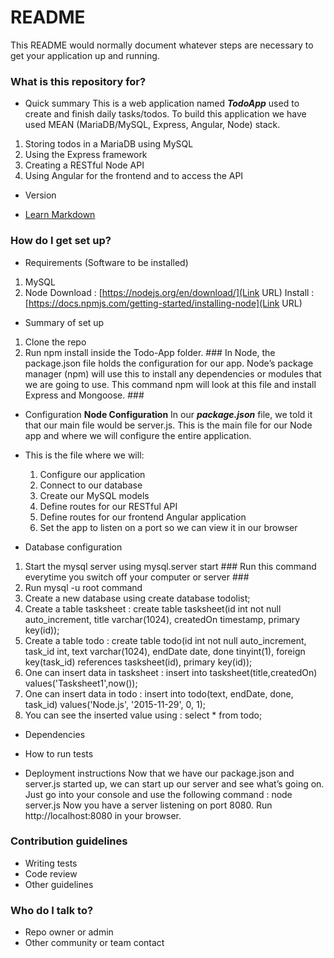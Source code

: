# README #

This README would normally document whatever steps are necessary to get your application up and running.

### What is this repository for? ###

* Quick summary
This is a web application named ***TodoApp*** used to create and finish daily tasks/todos. To build this application we have used MEAN (MariaDB/MySQL, Express, Angular, Node) stack.
1. Storing todos in a MariaDB using MySQL
2. Using the Express framework
3. Creating a RESTful Node API
4. Using Angular for the frontend and to access the API

* Version

* [Learn Markdown](https://bitbucket.org/tutorials/markdowndemo)

### How do I get set up? ###

* Requirements (Software to be installed)
1. MySQL 
2. Node 
   Download : [https://nodejs.org/en/download/](Link URL)
   Install : [https://docs.npmjs.com/getting-started/installing-node](Link URL)

* Summary of set up
1. Clone the repo
2. Run npm install inside the Todo-App folder. ### In Node, the package.json file holds the configuration for our app. Node’s package manager (npm) will use this to install any dependencies or modules that we are going to use. This command npm will look at this file and install Express and Mongoose. ###

* Configuration
**Node Configuration** 
In our ***package.json*** file, we told it that our main file would be server.js. This is the main file for our Node app and where we will configure the entire application.
* This is the file where we will:
  1. Configure our application
  2. Connect to our database
  3. Create our MySQL models
  4. Define routes for our RESTful API
  5. Define routes for our frontend Angular application
  6. Set the app to listen on a port so we can view it in our browser

* Database configuration
1. Start the mysql server using mysql.server start ### Run this command everytime you switch off your computer or server ###
2. Run mysql -u root command  
3. Create a new database using create database todolist;
4. Create a table tasksheet : create table tasksheet(id int not null auto_increment, title varchar(1024), createdOn timestamp, primary key(id));
5. Create a table todo : create table todo(id int not null auto_increment, task_id int, text varchar(1024), endDate date, done tinyint(1), foreign key(task_id) references tasksheet(id), primary key(id));
6. One can insert data in tasksheet : insert into tasksheet(title,createdOn) values('Tasksheet1',now());
7. One can insert data in todo : insert into todo(text, endDate, done, task_id) values('Node.js', '2015-11-29', 0, 1);
8. You can see the inserted value using : select * from todo;

* Dependencies

* How to run tests

* Deployment instructions
Now that we have our package.json and server.js started up, we can start up our server and see what’s going on. Just go into your console and use the following command : node server.js
Now you have a server listening on port 8080. Run http://localhost:8080 in your browser.

### Contribution guidelines ###

* Writing tests
* Code review
* Other guidelines

### Who do I talk to? ###

* Repo owner or admin
* Other community or team contact